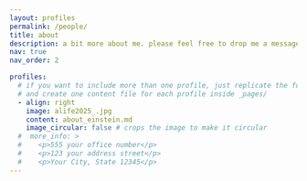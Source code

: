 ```yaml
---
layout: profiles
permalink: /people/
title: about
description: a bit more about me. please feel free to drop me a message if i've not spoken about myself enough here...
nav: true
nav_order: 2

profiles:
  # if you want to include more than one profile, just replicate the following block
  # and create one content file for each profile inside _pages/
  - align: right
    image: alife2025_.jpg
    content: about_einstein.md
    image_circular: false # crops the image to make it circular
  #  more_info: >
  #    <p>555 your office number</p>
  #    <p>123 your address street</p>
  #    <p>Your City, State 12345</p>
---
```

